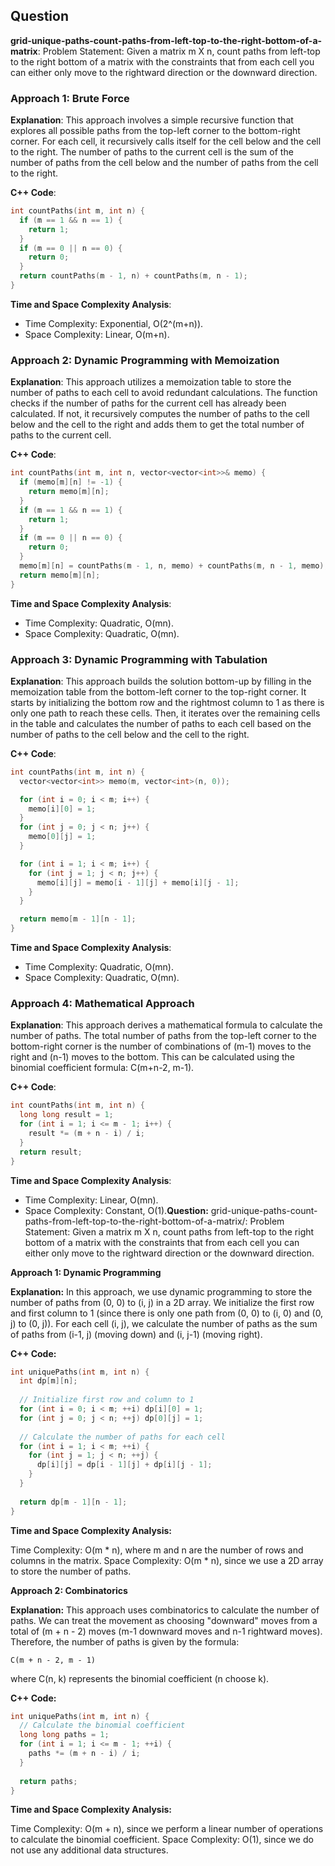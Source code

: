 ## Question

**grid-unique-paths-count-paths-from-left-top-to-the-right-bottom-of-a-matrix**: Problem Statement: Given a matrix m X n, count paths from left-top to the right bottom of a matrix with the constraints that from each cell you can either only move to the rightward direction or the downward direction.

### Approach 1: Brute Force

**Explanation**: This approach involves a simple recursive function that explores all possible paths from the top-left corner to the bottom-right corner. For each cell, it recursively calls itself for the cell below and the cell to the right. The number of paths to the current cell is the sum of the number of paths from the cell below and the number of paths from the cell to the right.

**C++ Code**:
```cpp
int countPaths(int m, int n) {
  if (m == 1 && n == 1) {
    return 1;
  }
  if (m == 0 || n == 0) {
    return 0;
  }
  return countPaths(m - 1, n) + countPaths(m, n - 1);
}
```

**Time and Space Complexity Analysis**:
* Time Complexity: Exponential, O(2^(m+n)).
* Space Complexity: Linear, O(m+n).

### Approach 2: Dynamic Programming with Memoization

**Explanation**: This approach utilizes a memoization table to store the number of paths to each cell to avoid redundant calculations. The function checks if the number of paths for the current cell has already been calculated. If not, it recursively computes the number of paths to the cell below and the cell to the right and adds them to get the total number of paths to the current cell.

**C++ Code**:
```cpp
int countPaths(int m, int n, vector<vector<int>>& memo) {
  if (memo[m][n] != -1) {
    return memo[m][n];
  }
  if (m == 1 && n == 1) {
    return 1;
  }
  if (m == 0 || n == 0) {
    return 0;
  }
  memo[m][n] = countPaths(m - 1, n, memo) + countPaths(m, n - 1, memo);
  return memo[m][n];
}
```

**Time and Space Complexity Analysis**:
* Time Complexity: Quadratic, O(mn).
* Space Complexity: Quadratic, O(mn).

### Approach 3: Dynamic Programming with Tabulation

**Explanation**: This approach builds the solution bottom-up by filling in the memoization table from the bottom-left corner to the top-right corner. It starts by initializing the bottom row and the rightmost column to 1 as there is only one path to reach these cells. Then, it iterates over the remaining cells in the table and calculates the number of paths to each cell based on the number of paths to the cell below and the cell to the right.

**C++ Code**:
```cpp
int countPaths(int m, int n) {
  vector<vector<int>> memo(m, vector<int>(n, 0));

  for (int i = 0; i < m; i++) {
    memo[i][0] = 1;
  }
  for (int j = 0; j < n; j++) {
    memo[0][j] = 1;
  }

  for (int i = 1; i < m; i++) {
    for (int j = 1; j < n; j++) {
      memo[i][j] = memo[i - 1][j] + memo[i][j - 1];
    }
  }

  return memo[m - 1][n - 1];
}
```

**Time and Space Complexity Analysis**:
* Time Complexity: Quadratic, O(mn).
* Space Complexity: Quadratic, O(mn).

### Approach 4: Mathematical Approach

**Explanation**: This approach derives a mathematical formula to calculate the number of paths. The total number of paths from the top-left corner to the bottom-right corner is the number of combinations of (m-1) moves to the right and (n-1) moves to the bottom. This can be calculated using the binomial coefficient formula: C(m+n-2, m-1).

**C++ Code**:
```cpp
int countPaths(int m, int n) {
  long long result = 1;
  for (int i = 1; i <= m - 1; i++) {
    result *= (m + n - i) / i;
  }
  return result;
}
```

**Time and Space Complexity Analysis**:
* Time Complexity: Linear, O(mn).
* Space Complexity: Constant, O(1).**Question:** grid-unique-paths-count-paths-from-left-top-to-the-right-bottom-of-a-matrix/: Problem Statement: Given a matrix m X n, count paths from left-top to the right bottom of a matrix with the constraints that from each cell you can either only move to the rightward direction or the downward direction.

**Approach 1: Dynamic Programming**

**Explanation:**
In this approach, we use dynamic programming to store the number of paths from (0, 0) to (i, j) in a 2D array. We initialize the first row and first column to 1 (since there is only one path from (0, 0) to (i, 0) and (0, j) to (0, j)). For each cell (i, j), we calculate the number of paths as the sum of paths from (i-1, j) (moving down) and (i, j-1) (moving right).

**C++ Code:**
```cpp
int uniquePaths(int m, int n) {
  int dp[m][n];
  
  // Initialize first row and column to 1
  for (int i = 0; i < m; ++i) dp[i][0] = 1;
  for (int j = 0; j < n; ++j) dp[0][j] = 1;
  
  // Calculate the number of paths for each cell
  for (int i = 1; i < m; ++i) {
    for (int j = 1; j < n; ++j) {
      dp[i][j] = dp[i - 1][j] + dp[i][j - 1];
    }
  }
  
  return dp[m - 1][n - 1];
}
```

**Time and Space Complexity Analysis:**

Time Complexity: O(m * n), where m and n are the number of rows and columns in the matrix.
Space Complexity: O(m * n), since we use a 2D array to store the number of paths.

**Approach 2: Combinatorics**

**Explanation:**
This approach uses combinatorics to calculate the number of paths. We can treat the movement as choosing "downward" moves from a total of (m + n - 2) moves (m-1 downward moves and n-1 rightward moves). Therefore, the number of paths is given by the formula:

```
C(m + n - 2, m - 1)
```

where C(n, k) represents the binomial coefficient (n choose k).

**C++ Code:**
```cpp
int uniquePaths(int m, int n) {
  // Calculate the binomial coefficient
  long long paths = 1;
  for (int i = 1; i <= m - 1; ++i) {
    paths *= (m + n - i) / i;
  }
  
  return paths;
}
```

**Time and Space Complexity Analysis:**

Time Complexity: O(m + n), since we perform a linear number of operations to calculate the binomial coefficient.
Space Complexity: O(1), since we do not use any additional data structures.